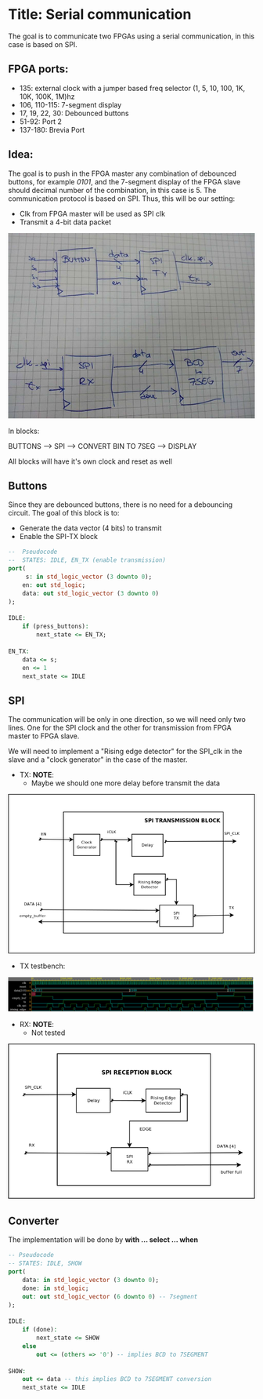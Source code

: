 # Title: Serial communication

The goal is to communicate two FPGAs using a serial communication, in this case is based on SPI.

## FPGA ports:
- 135: external clock with a jumper based freq selector (1, 5, 10, 100, 1K, 10K, 100K, 1M)hz
- 106, 110-115: 7-segment display
- 17, 19, 22, 30: Debounced buttons
- 51-92: Port 2 
- 137-180: Brevia Port

## Idea:
The goal is to push in the FPGA master  any combination of debounced buttons, for example _0101_, and the 7-segment display of the FPGA slave should decimal number of the combination, in this case is 5. 
The communication protocol is based on SPI. Thus, this will be our setting: 

- Clk from FPGA master will be used as SPI clk
- Transmit a 4-bit data packet 


![Block Diagram](images/block.jpg)

In blocks:

BUTTONS --> SPI --> CONVERT BIN TO 7SEG --> DISPLAY

All blocks will have it's own clock and reset as well

## Buttons
Since they are debounced buttons, there is no need for a debouncing circuit. 
The goal of this block is to:
- Generate the data vector (4 bits) to transmit
- Enable the SPI-TX block

```vhdl
--  Pseudocode
--  STATES: IDLE, EN_TX (enable transmission)
port(
     s: in std_logic_vector (3 downto 0);
    en: out std_logic;
    data: out std_logic_vector (3 downto 0)
);
    
IDLE: 
    if (press_buttons):
        next_state <= EN_TX;

EN_TX:
    data <= s;
    en <= 1
    next_state <= IDLE

```

## SPI
The communication will be only in one direction, so we will need only two lines.
One for the SPI clock and the other for transmission from FPGA master to FPGA slave.

We will need to implement a "Rising edge detector" for the SPI_clk in the slave  and a "clock generator" in the case of the master. 

- TX: 
**NOTE**: 
    -   Maybe we should one more delay before transmit the data 

![SPI TX - block diagram](images/spi_block_tx_diagram.png)

- TX testbench:

![SPI TX - testbench result](images/spi_block_tx_tb.png)

- RX: 
**NOTE**: 
    -   Not tested

![SPI RX - block diagram](images/spi_block_rx_diagram.png)

## Converter 
The implementation will be done by **with ... select ... when**

```vhdl
-- Pseudocode
-- STATES: IDLE, SHOW
port(
    data: in std_logic_vector (3 downto 0);
    done: in std_logic;
    out: out std_logic_vector (6 downto 0) -- 7segment
);

IDLE:
    if (done):
        next_state <= SHOW
    else 
        out <= (others => '0') -- implies BCD to 7SEGMENT
    
SHOW:
    out <= data -- this implies BCD to 7SEGMENT conversion
    next_state <= IDLE
```



